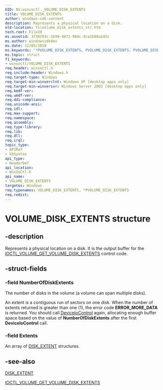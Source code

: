 ```yaml
---
UID: NS:winioctl._VOLUME_DISK_EXTENTS
title: VOLUME_DISK_EXTENTS
author: windows-sdk-content
description: Represents a physical location on a disk.
old-location: fs\volume_disk_extents_str.htm
tech.root: FileIO
ms.assetid: 3f38f03c-1b99-4072-904c-dca1b98a245c
ms.author: windowssdkdev
ms.date: 12/05/2018
ms.keywords: '*PVOLUME_DISK_EXTENTS, PVOLUME_DISK_EXTENTS, PVOLUME_DISK_EXTENTS structure pointer [Files], VOLUME_DISK_EXTENTS, VOLUME_DISK_EXTENTS structure [Files], _win32_volume_disk_extents_str, base.volume_disk_extents_str, fs.volume_disk_extents_str, winioctl/PVOLUME_DISK_EXTENTS, winioctl/VOLUME_DISK_EXTENTS'
ms.topic: struct
f1_keywords:
- winioctl/VOLUME_DISK_EXTENTS
req.header: winioctl.h
req.include-header: Windows.h
req.target-type: Windows
req.target-min-winverclnt: Windows XP [desktop apps only]
req.target-min-winversvr: Windows Server 2003 [desktop apps only]
req.kmdf-ver: 
req.umdf-ver: 
req.ddi-compliance: 
req.unicode-ansi: 
req.idl: 
req.max-support: 
req.namespace: 
req.assembly: 
req.type-library: 
req.lib: 
req.dll: 
req.irql: 
topic_type:
- APIRef
- kbSyntax
api_type:
- HeaderDef
api_location:
- WinIoCtl.h
api_name:
- VOLUME_DISK_EXTENTS
targetos: Windows
req.typenames: VOLUME_DISK_EXTENTS, *PVOLUME_DISK_EXTENTS
req.redist: 
---
```


# VOLUME_DISK_EXTENTS structure


## -description


Represents a physical location on a disk. It is the output buffer for the 
    <a href="https://docs.microsoft.com/windows/desktop/api/winioctl/ni-winioctl-ioctl_volume_get_volume_disk_extents">IOCTL_VOLUME_GET_VOLUME_DISK_EXTENTS</a> 
    control code.


## -struct-fields




### -field NumberOfDiskExtents

The number of disks in the volume (a volume can span multiple disks).

An extent is a contiguous run of sectors on one disk. When the number of extents returned is greater than 
       one (1), the error code  <b>ERROR_MORE_DATA</b> is returned. You should call 
       <a href="https://docs.microsoft.com/windows/desktop/api/ioapiset/nf-ioapiset-deviceiocontrol">DeviceIoControl</a> again, allocating enough buffer 
       space based on the value of <b>NumberOfDiskExtents</b> after the first 
       <b>DeviceIoControl</b> call.


### -field Extents

An array of <a href="https://docs.microsoft.com/windows/desktop/api/winioctl/ns-winioctl-disk_extent">DISK_EXTENT</a> structures.


## -see-also




<a href="https://docs.microsoft.com/windows/desktop/api/winioctl/ns-winioctl-disk_extent">DISK_EXTENT</a>



<a href="https://docs.microsoft.com/windows/desktop/api/winioctl/ni-winioctl-ioctl_volume_get_volume_disk_extents">IOCTL_VOLUME_GET_VOLUME_DISK_EXTENTS</a>
 

 

